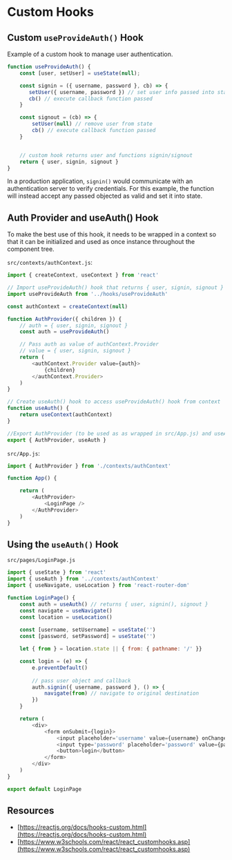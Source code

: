 # Custom Hooks

## Custom `useProvideAuth()` Hook

Example of a custom hook to manage user authentication. 

``` js
function useProvideAuth() {
    const [user, setUser] = useState(null);

    const signin = ({ username, password }, cb) => {
       setUser({ username, password }) // set user info passed into state
       cb() // execute callback function passed 
    }

    const signout = (cb) => {
        setUser(null) // remove user from state
        cb() // execute callback function passed 
    }


    // custom hook returns user and functions signin/signout
    return { user, signin, signout }
}
```

In a production application, `signin()` would communicate with an authentication server to verify credentials. For this example, the function will instead accept any passed objected as valid and set it into state.

## Auth Provider and useAuth() Hook

To make the best use of this hook, it needs to be wrapped in a context so that it can be initialized and used as once instance throughout the component tree.

`src/contexts/authContext.js`:
```js
import { createContext, useContext } from 'react'

// Import useProvideAuth() hook that returns { user, signin, signout }
import useProvideAuth from '../hooks/useProvideAuth'

const authContext = createContext(null)

function AuthProvider({ children }) {
    // auth = { user, signin, signout }
    const auth = useProvideAuth()

    // Pass auth as value of authContext.Provider
    // value = { user, signin, signout }
    return (
        <authContext.Provider value={auth}>
            {children}
        </authContext.Provider>
    )
}

// Create useAuth() hook to access useProvideAuth() hook from context
function useAuth() {
    return useContext(authContext)
}

//Export AuthProvider (to be used as as wrapped in src/App.js) and useAuth() hook 
export { AuthProvider, useAuth }
```

`src/App.js`:
``` js
import { AuthProvider } from './contexts/authContext'

function App() {

    return (
        <AuthProvider>
            <LoginPage />
        </AuthProvider>
    )
}
```

## Using the `useAuth()` Hook

`src/pages/LoginPage.js`
``` js
import { useState } from 'react'
import { useAuth } from '../contexts/authContext'
import { useNavigate, useLocation } from 'react-router-dom'

function LoginPage() {
    const auth = useAuth() // returns { user, signin(), signout }
    const navigate = useNavigate()
    const location = useLocation() 
    
    const [username, setUsername] = useState('')
    const [password, setPassword] = useState('')

    let { from } = location.state || { from: { pathname: '/' }}

    const login = (e) => {
        e.preventDefault()
        
        // pass user object and callback
        auth.signin({ username, password }, () => {
            navigate(from) // navigate to original destination
        })
    }

    return (
        <div>
            <form onSubmit={login}>
                <input placeholder='username' value={username} onChange={(e) => setUsername(e.target.value)} />
                <input type='password' placeholder='password' value={password} onChange={(e) => setPassword(e.target.value)} />
                <button>login</button>
            </form>
        </div>
    )
}

export default LoginPage
```

## Resources

* [https://reactjs.org/docs/hooks-custom.html](https://reactjs.org/docs/hooks-custom.html)
* [https://www.w3schools.com/react/react_customhooks.asp](https://www.w3schools.com/react/react_customhooks.asp)